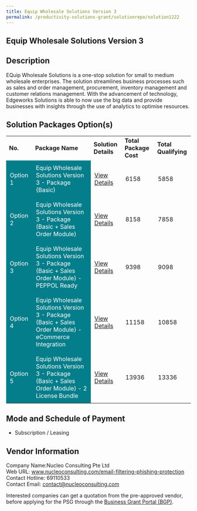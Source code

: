 ```yaml
---
title: Equip Wholesale Solutions Version 3
permalink: /productivity-solutions-grant/solutionrepo/solution1222
---
```


## Equip Wholesale Solutions Version 3

## Description

EQuip Wholesale Solutions is a one-stop solution for small to medium wholesale enterprises. 
The solution streamlines business processes such as sales and order management, procurement, inventory management and customer relations management. 
With the advancement of technology, Edgeworks Solutions is able to now use the big data and provide businesses with insights through the use of analytics to optimise resources.

## Solution Packages Option(s)

<table>
<tr>
<td><b>No.</b></td>
<td><b>Package Name</b></td>
<td><b>Solution Details</b></td>
<td><b>Total Package Cost</b></td>
<td><b>Total Qualifying</b></td>
</tr>
<tr>
<td style='padding: 10px; background-color: #037E8A; color: #FFFFFF;'>Option 1</td>
<td style='padding: 10px; background-color: #037E8A; color: #FFFFFF;'>Equip Wholesale Solutions Version 3 - Package (Basic)</td>
<td style='padding: 10px;'><a href='https://www.gobusiness.gov.sg/images/psg/Desensitised_Edgeworks_Annex_3_CR_wef_5_Oct_2020_Part_1.pdf' target='_blank'>View Details</a></td>
<td style='padding: 10px;'>6158</td>
<td style='padding: 10px;'>5858</td>
</tr>
<tr>
<td style='padding: 10px; background-color: #037E8A; color: #FFFFFF;'>Option 2</td>
<td style='padding: 10px; background-color: #037E8A; color: #FFFFFF;'>Equip Wholesale Solutions Version 3 - Package (Basic + Sales Order Module)</td>
<td style='padding: 10px;'><a href='https://www.gobusiness.gov.sg/images/psg/Desensitised_Edgeworks_Annex_3_CR_wef_5_Oct_2020_Part_2.pdf' target='_blank'>View Details</a></td>
<td style='padding: 10px;'>8158</td>
<td style='padding: 10px;'>7858</td>
</tr>
<tr>
<td style='padding: 10px; background-color: #037E8A; color: #FFFFFF;'>Option 3</td>
<td style='padding: 10px; background-color: #037E8A; color: #FFFFFF;'>Equip Wholesale Solutions Version 3 - Package (Basic + Sales Order Module) - PEPPOL Ready</td>
<td style='padding: 10px;'><a href='https://www.gobusiness.gov.sg/images/psg/Desensitised_Edgeworks_Annex_3_CR_wef_5_Oct_2020_Part_3.pdf' target='_blank'>View Details</a></td>
<td style='padding: 10px;'>9398</td>
<td style='padding: 10px;'>9098</td>
</tr>
<tr>
<td style='padding: 10px; background-color: #037E8A; color: #FFFFFF;'>Option 4</td>
<td style='padding: 10px; background-color: #037E8A; color: #FFFFFF;'>Equip Wholesale Solutions Version 3 - Package (Basic + Sales Order Module) - eCommerce Integration</td>
<td style='padding: 10px;'><a href='https://www.gobusiness.gov.sg/images/psg/Desensitised_Edgeworks_Annex_3_CR_wef_5_Oct_2020_Part_4.pdf' target='_blank'>View Details</a></td>
<td style='padding: 10px;'>11158</td>
<td style='padding: 10px;'>10858</td>
</tr>
<tr>
<td style='padding: 10px; background-color: #037E8A; color: #FFFFFF;'>Option 5</td>
<td style='padding: 10px; background-color: #037E8A; color: #FFFFFF;'>Equip Wholesale Solutions Version 3 - Package (Basic + Sales Order Module) - 2 License Bundle</td>
<td style='padding: 10px;'><a href='https://www.gobusiness.gov.sg/images/psg/Desensitised_Edgeworks_Annex_3_CR_wef_5_Oct_2020_Part_5.pdf' target='_blank'>View Details</a></td>
<td style='padding: 10px;'>13936</td>
<td style='padding: 10px;'>13336</td>
</tr>
</table>

## Mode and Schedule of Payment

 - Subscription / Leasing

## Vendor Information

 Company Name:Nucleo Consulting Pte Ltd <br>Web URL: www.nucleoconsulting.com/email-filtering-phishing-protection <br>Contact Hotline: 69110533 <br>Contact Email: contact@nucleoconsulting.com <br>

Interested companies can get a quotation from the pre-approved vendor, before applying for the PSG through the <a href='https://www.businessgrants.gov.sg/' target='_blank' rel='noopener'>Business Grant Portal (BGP)</a>.

<script src="/jquery/resize-tables.js"></script>
